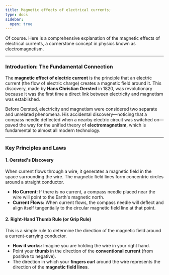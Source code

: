 ```yaml
---
title: Magnetic effects of electrical currents;
type: docs
sidebar:
  open: true
---
```


Of course. Here is a comprehensive explanation of the magnetic effects of electrical currents, a cornerstone concept in physics known as electromagnetism.

---

### **Introduction: The Fundamental Connection**

The **magnetic effect of electric current** is the principle that an electric current (the flow of electric charge) creates a magnetic field around it. This discovery, made by **Hans Christian Oersted** in 1820, was revolutionary because it was the first time a direct link between electricity and magnetism was established.

Before Oersted, electricity and magnetism were considered two separate and unrelated phenomena. His accidental discovery—noticing that a compass needle deflected when a nearby electric circuit was switched on—paved the way for the unified theory of **electromagnetism**, which is fundamental to almost all modern technology.

---

### **Key Principles and Laws**

#### 1. Oersted's Discovery
When current flows through a wire, it generates a magnetic field in the space surrounding the wire. The magnetic field lines form concentric circles around a straight conductor.

*   **No Current:** If there is no current, a compass needle placed near the wire will point to the Earth's magnetic north.
*   **Current Flows:** When current flows, the compass needle will deflect and align itself tangentially to the circular magnetic field line at that point.

#### 2. Right-Hand Thumb Rule (or Grip Rule)
This is a simple rule to determine the direction of the magnetic field around a current-carrying conductor.

*   **How it works:** Imagine you are holding the wire in your right hand.
*   Point your **thumb** in the direction of the **conventional current** (from positive to negative).
*   The direction in which your **fingers curl** around the wire represents the direction of the **magnetic field lines**.


